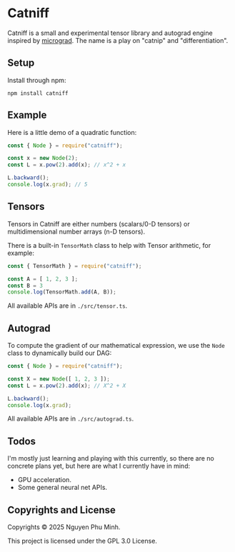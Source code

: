 # Catniff

Catniff is a small and experimental tensor library and autograd engine inspired by [micrograd](https://github.com/karpathy/micrograd). The name is a play on "catnip" and "differentiation".

## Setup

Install through npm:
```
npm install catniff
```

## Example

Here is a little demo of a quadratic function:
```js
const { Node } = require("catniff");

const x = new Node(2);
const L = x.pow(2).add(x); // x^2 + x

L.backward();
console.log(x.grad); // 5
```

## Tensors

Tensors in Catniff are either numbers (scalars/0-D tensors) or multidimensional number arrays (n-D tensors).

There is a built-in `TensorMath` class to help with Tensor arithmetic, for example:
```js
const { TensorMath } = require("catniff");

const A = [ 1, 2, 3 ];
const B = 3
console.log(TensorMath.add(A, B));
```

All available APIs are in `./src/tensor.ts`.

## Autograd

To compute the gradient of our mathematical expression, we use the `Node` class to dynamically build our DAG:
```js
const { Node } = require("catniff");

const X = new Node([ 1, 2, 3 ]);
const L = x.pow(2).add(x); // X^2 + X

L.backward();
console.log(x.grad);
```

All available APIs are in `./src/autograd.ts`.

## Todos

I'm mostly just learning and playing with this currently, so there are no concrete plans yet, but here are what I currently have in mind:

* GPU acceleration.
* Some general neural net APIs.

## Copyrights and License

Copyrights © 2025 Nguyen Phu Minh.

This project is licensed under the GPL 3.0 License.
